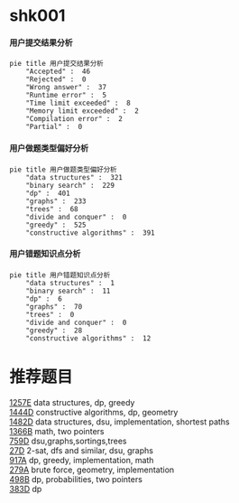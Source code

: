 # shk001

<!-- tabs:start -->



#### **用户提交结果分析**

```mermaid
pie title 用户提交结果分析
    "Accepted" :  46
    "Rejected" :  0
    "Wrong answer" :  37
    "Runtime error" :  5
    "Time limit exceeded" :  8
    "Memory limit exceeded" :  2
    "Compilation error" :  2
    "Partial" :  0
```

#### **用户做题类型偏好分析**

```mermaid
pie title 用户做题类型偏好分析
    "data structures" :  321
    "binary search" :  229
    "dp" :  401
    "graphs" :  233
    "trees" :  68
    "divide and conquer" :  0
    "greedy" :  525
    "constructive algorithms" :  391
```
#### **用户错题知识点分析**

```mermaid
pie title 用户错题知识点分析
    "data structures" :  1
    "binary search" :  11
    "dp" :  6
    "graphs" :  70
    "trees" :  0
    "divide and conquer" :  0
    "greedy" :  28
    "constructive algorithms" :  12
```



<!-- tabs:end -->
# 推荐题目
[1257E](https://codeforces.com/contest/1257/problem/E)		data structures,
                        dp,
                        greedy		  
[1444D](https://codeforces.com/contest/1444/problem/D)		constructive algorithms,
                        dp,
                        geometry		  
[1482D](https://codeforces.com/contest/1482/problem/D)		data structures,
                        dsu,
                        implementation,
                        shortest paths		  
[1366B](https://codeforces.com/contest/1366/problem/B)		math,
                        two pointers		  
[759D](https://codeforces.com/contest/759/problem/D)		dsu,graphs,sortings,trees		  
[27D](https://codeforces.com/contest/27/problem/D)		2-sat,
                        dfs and similar,
                        dsu,
                        graphs		  
[917A](https://codeforces.com/contest/917/problem/A)		dp,
                        greedy,
                        implementation,
                        math		  
[279A](https://codeforces.com/contest/279/problem/A)		brute force,
                        geometry,
                        implementation		  
[498B](https://codeforces.com/contest/498/problem/B)		dp,
                        probabilities,
                        two pointers		  
[383D](https://codeforces.com/contest/383/problem/D)		dp		  
